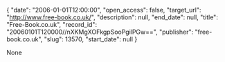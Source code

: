 {
  "date": "2006-01-01T12:00:00", 
  "open_access": false, 
  "target_url": "http://www.free-book.co.uk/", 
  "description": null, 
  "end_date": null, 
  "title": "Free-Book.co.uk", 
  "record_id": "20060101T120000//nXKMgXOFkgpSooPgilPGw==", 
  "publisher": "free-book.co.uk", 
  "slug": 13570, 
  "start_date": null
}

None